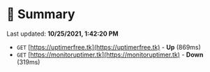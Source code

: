 # 📖 Summary
Last updated: **10/25/2021, 1:42:20 PM**

- `GET` [https://uptimerfree.tk](https://uptimerfree.tk) - **Up** (869ms)
- `GET` [https://monitoruptimer.tk](https://monitoruptimer.tk) - **Down** (319ms)
